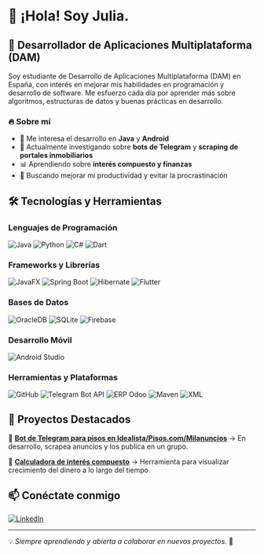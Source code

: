 # 👋 ¡Hola! Soy Julia.  

## 🚀 Desarrollador de Aplicaciones Multiplataforma (DAM) 

Soy estudiante de Desarrollo de Aplicaciones Multiplataforma (DAM) en España, con interés en mejorar mis habilidades en programación y desarrollo de software. Me esfuerzo cada día por aprender más sobre algoritmos, estructuras de datos y buenas prácticas en desarrollo.

### 🔥 Sobre mí
- 📱 Me interesa el desarrollo en **Java** y **Android**
- 🤖 Actualmente investigando sobre **bots de Telegram** y **scraping de portales inmobiliarios**
- 📊 Aprendiendo sobre **interés compuesto y finanzas**
- 🎯 Buscando mejorar mi productividad y evitar la procrastinación

## 🛠️ Tecnologías y Herramientas

### Lenguajes de Programación
![Java](https://img.shields.io/badge/Java-%23ED8B00.svg?style=for-the-badge&logo=java&logoColor=white)
![Python](https://img.shields.io/badge/Python-3776AB?style=for-the-badge&logo=python&logoColor=white)
![C#](https://img.shields.io/badge/C%23-239120?style=for-the-badge&logo=c-sharp&logoColor=white)
![Dart](https://img.shields.io/badge/Dart-0175C2?style=for-the-badge&logo=dart&logoColor=white)

### Frameworks y Librerías
![JavaFX](https://img.shields.io/badge/JavaFX-1E90FF?style=for-the-badge&logo=openjdk&logoColor=white)
![Spring Boot](https://img.shields.io/badge/Spring%20Boot-6DB33F?style=for-the-badge&logo=spring&logoColor=white)
![Hibernate](https://img.shields.io/badge/Hibernate-59666C?style=for-the-badge&logo=hibernate&logoColor=white)
![Flutter](https://img.shields.io/badge/Flutter-02569B?style=for-the-badge&logo=flutter&logoColor=white)

### Bases de Datos
![OracleDB](https://img.shields.io/badge/Oracle-F80000?style=for-the-badge&logo=oracle&logoColor=white)
![SQLite](https://img.shields.io/badge/SQLite-003B57?style=for-the-badge&logo=sqlite&logoColor=white)
![Firebase](https://img.shields.io/badge/Firebase-FFCA28?style=for-the-badge&logo=firebase&logoColor=black)

### Desarrollo Móvil
![Android Studio](https://img.shields.io/badge/Android%20Studio-3DDC84?style=for-the-badge&logo=android-studio&logoColor=white)

### Herramientas y Plataformas
![GitHub](https://img.shields.io/badge/GitHub-181717?style=for-the-badge&logo=github&logoColor=white)
![Telegram Bot API](https://img.shields.io/badge/Telegram_Bots-26A5E4?style=for-the-badge&logo=telegram&logoColor=white)
![ERP Odoo](https://img.shields.io/badge/Odoo-714B67?style=for-the-badge&logo=odoo&logoColor=white)
![Maven](https://img.shields.io/badge/Maven-C71A36?style=for-the-badge&logo=apache-maven&logoColor=white)
![XML](https://img.shields.io/badge/XML-FF6600?style=for-the-badge&logo=xml&logoColor=white)


## 📌 Proyectos Destacados
🔹 [**Bot de Telegram para pisos en Idealista/Pisos.com/Milanuncios**](#) → En desarrollo, scrapea anuncios y los publica en un grupo.

<!--🔹 [**Mi primera app Android**](#) → Proyecto en Java para gestionar tareas diarias. -->

🔹 [**Calculadora de interés compuesto**](https://github.com/jshevvik/calculadora-intereses) → Herramienta para visualizar crecimiento del dinero a lo largo del tiempo.

## 📫 Conéctate conmigo
[![LinkedIn](https://img.shields.io/badge/LinkedIn-0A66C2?style=for-the-badge&logo=linkedin&logoColor=white)](https://www.linkedin.com/in/shevchenkoiuliia/)  

---
💡 *Siempre aprendiendo y abierta a colaborar en nuevos proyectos.* 🚀


<!--
**jshevvik/jshevvik** is a ✨ _special_ ✨ repository because its `README.md` (this file) appears on your GitHub profile.

Here are some ideas to get you started:

- 🔭 I’m currently working on ...
- 🌱 I’m currently learning ...
- 👯 I’m looking to collaborate on ...
- 🤔 I’m looking for help with ...
- 💬 Ask me about ...
- 📫 How to reach me: ...
- 😄 Pronouns: ...
- ⚡ Fun fact: ...
-->
